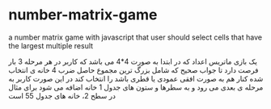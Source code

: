 # number-matrix-game
a number matrix game with javascript that user should select cells that have the largest multiple result

یک بازی ماتریس اعداد که در ابتدا به صورت 4*4 می باشد که کاربر در هر مرحله 3 بار فرصت دارد تا جواب صحیح که شامل بزرگ ترین مجموع حاصل ضرب 4 خانه ی انتخاب شده کنار هم به صورت افقی عمودی یا قطری باشد را انتخاب کند در این صورت کاربر به مرحله ی بعدی می رود و به سطرها و ستون های جدول 1 خانه اضافه می شود برای مثال در سطح 2، خانه های جدول 55 است
